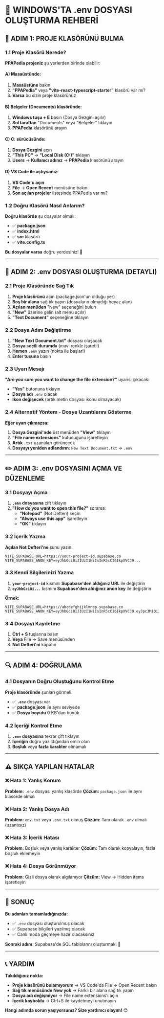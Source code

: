# 📁 WINDOWS'TA .env DOSYASI OLUŞTURMA REHBERİ

## 🎯 ADIM 1: PROJE KLASÖRÜNÜ BULMA

### 1.1 Proje Klasörü Nerede?
**PPAPedia projeniz** şu yerlerden birinde olabilir:

#### A) Masaüstünde:
1. **Masaüstüne** bakın
2. **"PPAPedia"** veya **"vite-react-typescript-starter"** klasörü var mı?
3. **Varsa** bu sizin proje klasörünüz

#### B) Belgeler (Documents) klasöründe:
1. **Windows tuşu + E** basın (Dosya Gezgini açılır)
2. **Sol taraftan** "Documents" veya "Belgeler" tıklayın
3. **PPAPedia** klasörünü arayın

#### C) C: sürücüsünde:
1. **Dosya Gezgini** açın
2. **"This PC"** → **"Local Disk (C:)"** tıklayın
3. **Users** → **Kullanıcı adınız** → **PPAPedia** klasörünü arayın

#### D) VS Code ile açtıysanız:
1. **VS Code'u açın**
2. **File** → **Open Recent** menüsüne bakın
3. **Son açılan projeler** listesinde PPAPedia var mı?

### 1.2 Doğru Klasörü Nasıl Anlarım?
**Doğru klasörde** şu dosyalar olmalı:
- ✅ **package.json**
- ✅ **index.html**
- ✅ **src** klasörü
- ✅ **vite.config.ts**

**Bu dosyalar varsa** doğru yerdesiniz! 🎉

---

## 📝 ADIM 2: .env DOSYASI OLUŞTURMA (DETAYLI)

### 2.1 Proje Klasöründe Sağ Tık
1. **Proje klasörünü** açın (package.json'un olduğu yer)
2. **Boş bir alana** sağ tık yapın (dosyaların olmadığı beyaz alan)
3. **Açılan menüden** "New" seçeneğini bulun
4. **"New"** üzerine gelin (alt menü açılır)
5. **"Text Document"** seçeneğine tıklayın

### 2.2 Dosya Adını Değiştirme
1. **"New Text Document.txt"** dosyası oluşacak
2. **Dosya seçili durumda** (mavi renkle işaretli)
3. **Hemen** `.env` yazın (nokta ile başlar!)
4. **Enter tuşuna** basın

### 2.3 Uyarı Mesajı
**"Are you sure you want to change the file extension?"** uyarısı çıkacak:
- **"Yes"** butonuna tıklayın
- **Dosya adı** `.env` olacak
- **İkon değişecek** (artık metin dosyası ikonu olmayacak)

### 2.4 Alternatif Yöntem - Dosya Uzantılarını Gösterme
**Eğer uyarı çıkmazsa:**

1. **Dosya Gezgini'nde** üst menüden **"View"** tıklayın
2. **"File name extensions"** kutucuğunu işaretleyin
3. **Artık** `.txt` uzantıları görünecek
4. **Dosyayı yeniden adlandırın**: `New Text Document.txt` → `.env`

---

## ✏️ ADIM 3: .env DOSYASINI AÇMA VE DÜZENLEME

### 3.1 Dosyayı Açma
1. **`.env` dosyasına** çift tıklayın
2. **"How do you want to open this file?"** sorarsa:
   - **"Notepad"** (Not Defteri) seçin
   - **"Always use this app"** işaretleyin
   - **"OK"** tıklayın

### 3.2 İçerik Yazma
**Açılan Not Defteri'ne** şunu yazın:
```env
VITE_SUPABASE_URL=https://your-project-id.supabase.co
VITE_SUPABASE_ANON_KEY=eyJhbGciOiJIUzI1NiIsInR5cCI6IkpXVCJ9...
```

### 3.3 Kendi Bilgilerinizi Yazma
1. **`your-project-id`** kısmını **Supabase'den aldığınız URL** ile değiştirin
2. **`eyJhbGciOi...`** kısmını **Supabase'den aldığınız anon key** ile değiştirin

**Örnek:**
```env
VITE_SUPABASE_URL=https://abcdefghijklmnop.supabase.co
VITE_SUPABASE_ANON_KEY=eyJhbGciOiJIUzI1NiIsInR5cCI6IkpXVCJ9.eyJpc3MiOiJzdXBhYmFzZSIsInJlZiI6ImFiY2RlZmdoaWprbG1ub3AiLCJyb2xlIjoiYW5vbiIsImlhdCI6MTY5ODc2NjQwMCwiZXhwIjoyMDE0MzQyNDAwfQ.abc123def456ghi789
```

### 3.4 Dosyayı Kaydetme
1. **Ctrl + S** tuşlarına basın
2. **Veya** File → Save menüsünden
3. **Not Defteri'ni** kapatın

---

## 🔍 ADIM 4: DOĞRULAMA

### 4.1 Dosyanın Doğru Oluştuğunu Kontrol Etme
**Proje klasöründe** şunları görmeli:
- ✅ **`.env`** dosyası var
- ✅ **package.json** ile aynı seviyede
- ✅ **Dosya boyutu** 0 KB'dan büyük

### 4.2 İçeriği Kontrol Etme
1. **`.env` dosyasına** tekrar çift tıklayın
2. **İçeriğin** doğru yazıldığından emin olun
3. **Boşluk** veya **fazla karakter** olmamalı

---

## ⚠️ SIKÇA YAPILAN HATALAR

### ❌ Hata 1: Yanlış Konum
**Problem:** `.env` dosyası yanlış klasörde
**Çözüm:** `package.json` ile aynı klasörde olmalı

### ❌ Hata 2: Yanlış Dosya Adı
**Problem:** `env.txt` veya `.env.txt` olmuş
**Çözüm:** Tam olarak `.env` olmalı (uzantısız)

### ❌ Hata 3: İçerik Hatası
**Problem:** Boşluk veya yanlış karakter
**Çözüm:** Tam olarak kopyalayın, fazla boşluk eklemeyin

### ❌ Hata 4: Dosya Görünmüyor
**Problem:** Gizli dosya olarak algılanıyor
**Çözüm:** View → Hidden items işaretleyin

---

## 🎯 SONUÇ

**Bu adımları tamamladığınızda:**
- ✅ `.env` dosyası oluşturulmuş olacak
- ✅ Supabase bilgileri yazılmış olacak
- ✅ Canlı moda geçmeye hazır olacaksınız

**Sonraki adım:** Supabase'de SQL tablolarını oluşturmak! 🚀

---

## 📞 YARDIM

**Takıldığınız nokta:**
- **Proje klasörünü bulamıyorum** → VS Code'da File → Open Recent bakın
- **Sağ tık menüsünde New yok** → Farklı bir alana sağ tık yapın
- **Dosya adı değişmiyor** → File name extensions'ı açın
- **İçerik kayboldu** → Ctrl+S ile kaydetmeyi unutmayın

**Hangi adımda sorun yaşıyorsunız? Size yardımcı olayım!** 😊